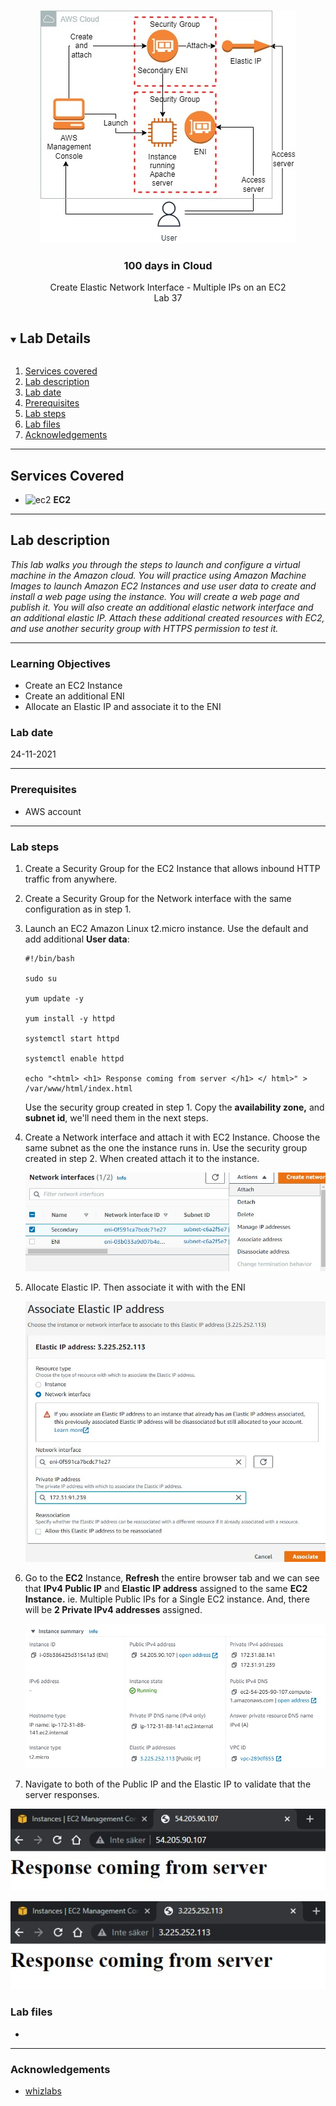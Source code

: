 

<br />

<p align="center">
  <a href="img/">
    <img src="img/lab37_diagram.jpg" alt="cloudofthings" width="408" height="372">
  </a>
  <h3 align="center">100 days in Cloud</h3>
<p align="center">
    Create Elastic Network Interface - Multiple IPs on an EC2
    <br />
    Lab 37
    <br/>
  </p>

</p>

<details open="open">
  <summary><h2 style="display: inline-block">Lab Details</h2></summary>
  <ol>
    <li><a href="#services-covered">Services covered</a>
    <li><a href="#lab-description">Lab description</a></li>
    </li>
    <li><a href="#lab-date">Lab date</a></li>
    <li><a href="#prerequisites">Prerequisites</a></li>    
    <li><a href="#lab-steps">Lab steps</a></li>
    <li><a href="#lab-files">Lab files</a></li>
    <li><a href="#acknowledgements">Acknowledgements</a></li>
  </ol>
</details>

---

## Services Covered
* ![ec2](https://github.com/CloudedThings/100-Days-in-Cloud/blob/main/images/AmazonEC2.png) **EC2**
---

## Lab description

*This lab walks you through the steps to launch and configure a virtual machine in the Amazon cloud. You will practice using Amazon Machine Images to launch Amazon EC2 Instances and use user data to create and install a web page using the instance. You will create a web page and publish it. You will also create an additional elastic network interface and an additional elastic IP. Attach these additional created resources with EC2, and use another security group with HTTPS permission to test it.*


---

### Learning Objectives
* Create an EC2 Instance
* Create an additional ENI
* Allocate an Elastic IP and associate it to the ENI

### Lab date
24-11-2021

---

### Prerequisites
* AWS account

---

### Lab steps
1. Create a Security Group for the EC2 Instance that allows inbound HTTP traffic from anywhere.

2. Create a Security Group for the Network interface with the same configuration as in step 1.

3. Launch an EC2 Amazon Linux t2.micro instance. Use the default and add additional **User data**:

   ```
   #!/bin/bash
   
   sudo su
   
   yum update -y
   
   yum install -y httpd
   
   systemctl start httpd
   
   systemctl enable httpd
   
   echo "<html> <h1> Response coming from server </h1> </ html>" > /var/www/html/index.html
   ```

   Use the security group created in step 1. Copy the **availability zone,** and **subnet id**, we'll need them in the next steps.

4. Create a Network interface and attach it with EC2 Instance. Choose the same subnet as the one the instance runs in. Use the security group created in step 2. When created attach it to the instance.

   <img src="img/lab37_attachENI.jpg" alt="attachENI" style="zoom:80%;" />

5. Allocate Elastic IP. Then associate it with with the ENI

   <img src="img/lab37_associateEIP.jpg" alt="associateEIP" style="zoom:67%;" />

6. Go to the **EC2** Instance, **Refresh** the entire browser tab and we can see that **IPv4 Public IP** and **Elastic IP address** assigned to the same **EC2 Instance.** ie. Multiple Public IPs for a Single EC2 instance. And, there will be **2 Private IPv4 addresses** assigned.

   <img src="img/lab37_instanceIPs.jpg" alt="instanceIPs" style="zoom:80%;" />

7. Navigate to both of the Public IP and the Elastic IP to validate that the server responses.

![publicIPresponse](img/lab37_publicIPresponse.jpg)

![elasticIPresponse](img/lab37_elasticIPresponse.jpg)


### Lab files
* 
---

### Acknowledgements
* [whizlabs](https://play.whizlabs.com/site/task_details?lab_type=1&task_id=231&quest_id=35)

